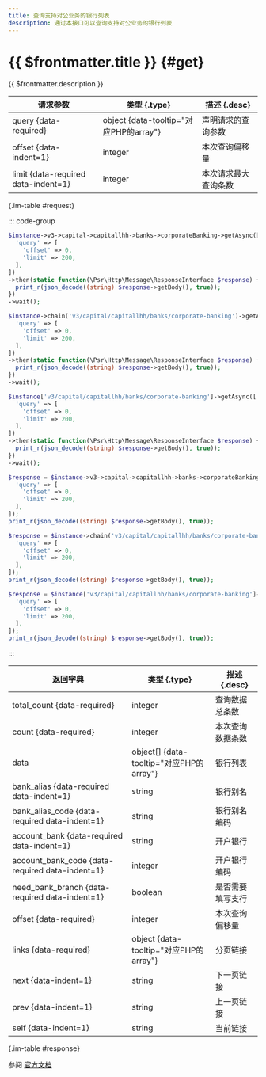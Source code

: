 ```yaml
---
title: 查询支持对公业务的银行列表
description: 通过本接口可以查询支持对公业务的银行列表
---
```


# {{ $frontmatter.title }} {#get}

{{ $frontmatter.description }}

| 请求参数 | 类型 {.type} | 描述 {.desc}
| --- | --- | ---
| query {data-required} | object {data-tooltip="对应PHP的array"} | 声明请求的查询参数
| offset {data-indent=1} | integer | 本次查询偏移量
| limit {data-required data-indent=1} | integer | 本次请求最大查询条数

{.im-table #request}

::: code-group

```php [异步纯链式]
$instance->v3->capital->capitallhh->banks->corporateBanking->getAsync([
  'query' => [
    'offset' => 0,
    'limit' => 200,
  ],
])
->then(static function(\Psr\Http\Message\ResponseInterface $response) {
  print_r(json_decode((string) $response->getBody(), true));
})
->wait();
```

```php [异步声明式]
$instance->chain('v3/capital/capitallhh/banks/corporate-banking')->getAsync([
  'query' => [
    'offset' => 0,
    'limit' => 200,
  ],
])
->then(static function(\Psr\Http\Message\ResponseInterface $response) {
  print_r(json_decode((string) $response->getBody(), true));
})
->wait();
```

```php [异步属性式]
$instance['v3/capital/capitallhh/banks/corporate-banking']->getAsync([
  'query' => [
    'offset' => 0,
    'limit' => 200,
  ],
])
->then(static function(\Psr\Http\Message\ResponseInterface $response) {
  print_r(json_decode((string) $response->getBody(), true));
})
->wait();
```

```php [同步纯链式]
$response = $instance->v3->capital->capitallhh->banks->corporateBanking->get([
  'query' => [
    'offset' => 0,
    'limit' => 200,
  ],
]);
print_r(json_decode((string) $response->getBody(), true));
```

```php [同步声明式]
$response = $instance->chain('v3/capital/capitallhh/banks/corporate-banking')->get([
  'query' => [
    'offset' => 0,
    'limit' => 200,
  ],
]);
print_r(json_decode((string) $response->getBody(), true));
```

```php [同步属性式]
$response = $instance['v3/capital/capitallhh/banks/corporate-banking']->get([
  'query' => [
    'offset' => 0,
    'limit' => 200,
  ],
]);
print_r(json_decode((string) $response->getBody(), true));
```

:::

| 返回字典 | 类型 {.type} | 描述 {.desc}
| --- | --- | ---
| total_count {data-required}| integer | 查询数据总条数
| count {data-required}| integer | 本次查询数据条数
| data | object[] {data-tooltip="对应PHP的array"} | 银行列表
| bank_alias {data-required data-indent=1} | string | 银行别名
| bank_alias_code {data-required data-indent=1} | string | 银行别名编码
| account_bank {data-required data-indent=1} | string | 开户银行
| account_bank_code {data-required data-indent=1} | integer | 开户银行编码
| need_bank_branch {data-required data-indent=1} | boolean | 是否需要填写支行
| offset {data-required}| integer | 本次查询偏移量
| links {data-required}| object {data-tooltip="对应PHP的array"} | 分页链接
| next {data-indent=1} | string | 下一页链接
| prev {data-indent=1} | string | 上一页链接
| self {data-indent=1} | string | 当前链接

{.im-table #response}

参阅 [官方文档](https://pay.weixin.qq.com/wiki/doc/apiv3_partner/Offline/apis/chapter11_2_3.shtml)
